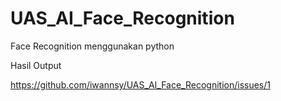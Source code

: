 # UAS_AI_Face_Recognition
Face Recognition menggunakan python


Hasil Output

https://github.com/iwannsy/UAS_AI_Face_Recognition/issues/1
